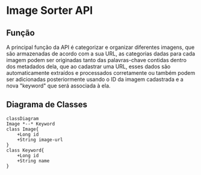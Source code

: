 # Image Sorter API

## Função

A principal função da API é categorizar e organizar diferentes imagens, que são armazenadas de acordo com a sua URL,
as categorias dadas para cada imagem podem ser originadas tanto das palavras-chave contidas dentro dos metadados dela,
que ao cadastrar uma URL, esses dados são automaticamente extraídos e processados corretamente ou também podem ser
adicionadas posteriormente usando o ID da imagem cadastrada e a nova "keyword" que será associada à ela.

## Diagrama de Classes

```mermaid
classDiagram
Image *--* Keyword
class Image{
    +Long id
    +String image-url
}
class Keyword{
    +Long id
    +String name
}
```
